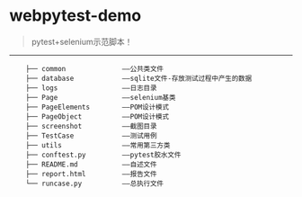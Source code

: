 # webpytest-demo

>pytest+selenium示范脚本！ 

---
        ├── common              ——公共类文件
        ├── database            ——sqlite文件-存放测试过程中产生的数据
        ├── logs                ——日志目录
        ├── Page                ——selenium基类
        ├── PageElements        ——POM设计模式
        ├── PageObject          ——POM设计模式
        ├── screenshot          ——截图目录
        ├── TestCase            ——测试用例
        ├── utils               ——常用第三方类
        ├── conftest.py         ——pytest胶水文件
        ├── README.md           ——自述文件
        ├── report.html         ——报告文件
        └── runcase.py          ——总执行文件
        
      